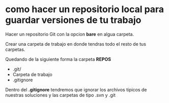 # como hacer un repositorio local para guardar versiones de tu trabajo

Hacer un repositorio Git con la opcion **bare** en algua carpeta.

Crear una carpeta de trabajo en donde tendras todo el resto de tus carpetas.

Quedando de la siguiente forma la carpeta **REPOS**

- .git/
- Carpeta de trabajo
- .gitignore

Dentro del **.gitignore** tendremos que ignorar los archivos tipicos de nuestras soluciones y las carpetas de tipo .svn y .git


